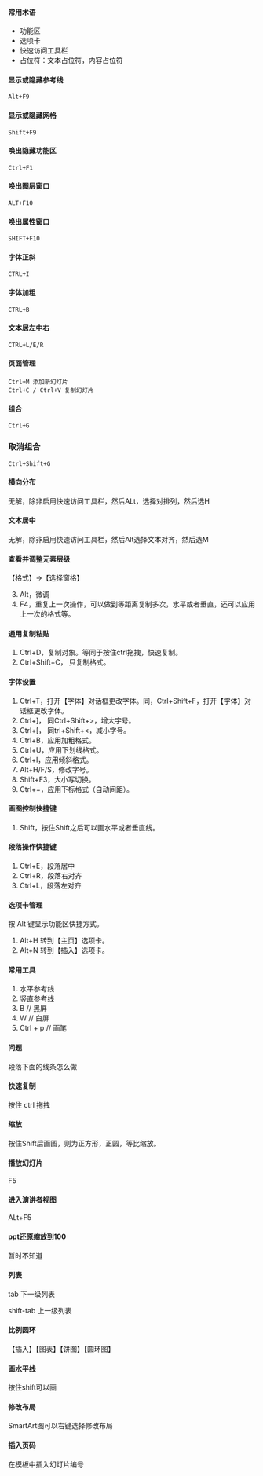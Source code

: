 
#### 常用术语
- 功能区
- 选项卡
- 快速访问工具栏
- 占位符：文本占位符，内容占位符

#### 显示或隐藏参考线
```
Alt+F9
```

#### 显示或隐藏网格
```
Shift+F9
```

#### 唤出隐藏功能区
```
Ctrl+F1
```

#### 唤出图层窗口
```
ALT+F10
```

#### 唤出属性窗口
```
SHIFT+F10
```

#### 字体正斜
```
CTRL+I
```
#### 字体加粗
```
CTRL+B
```
#### 文本居左中右
```
CTRL+L/E/R
```

#### 页面管理
```
Ctrl+M 添加新幻灯片
Ctrl+C / Ctrl+V 复制幻灯片
```

#### 组合
```
Ctrl+G
```

### 取消组合
```
Ctrl+Shift+G
```

#### 横向分布
无解，除非启用快速访问工具栏，然后ALt，选择对排列，然后选H

#### 文本居中
无解，除非启用快速访问工具栏，然后Alt选择文本对齐，然后选M


#### 查看并调整元素层级
【格式】->【选择窗格】


3. Alt，微调
4. F4，重复上一次操作，可以做到等距离复制多次，水平或者垂直，还可以应用上一次的格式等。

#### 通用复制粘贴
1. Ctrl+D，复制对象。等同于按住ctrl拖拽，快速复制。
1. Ctrl+Shift+C， 只复制格式。

#### 字体设置
1. Ctrl+T，打开【字体】对话框更改字体。同，Ctrl+Shift+F，打开【字体】对话框更改字体。
1. Ctrl+\]， 同Ctrl+Shift+>，增大字号。
1. Ctrl+\[， 同trl+Shift+<，减小字号。
1. Ctrl+B，应用加粗格式。
1. Ctrl+U，应用下划线格式。
1. Ctrl+I，应用倾斜格式。
1. Alt+H/F/S，修改字号。
1. Shift+F3，大小写切换。
1. Ctrl+=，应用下标格式（自动间距）。

#### 画图控制快捷键
1. Shift，按住Shift之后可以画水平或者垂直线。

#### 段落操作快捷键
1. Ctrl+E，段落居中
1. Ctrl+R，段落右对齐
1. Ctrl+L，段落左对齐

#### 选项卡管理
按 Alt 键显示功能区快捷方式。
1. Alt+H 转到【主页】选项卡。
1. Alt+N 转到【插入】选项卡。

#### 常用工具
1. 水平参考线
1. 竖直参考线
1. B        // 黑屏
1. W        // 白屏
1. Ctrl + p // 画笔

#### 问题
段落下面的线条怎么做

#### 快速复制
按住 ctrl 拖拽

#### 缩放
按住Shift后画图，则为正方形，正圆，等比缩放。

#### 播放幻灯片
F5

#### 进入演讲者视图
ALt+F5

#### ppt还原缩放到100 
暂时不知道

#### 列表
tab	下一级列表

shift-tab	上一级列表

#### 比例圆环  
【插入】【图表】【饼图】【圆环图】

#### 画水平线  
按住shift可以画

#### 修改布局  
SmartArt图可以右键选择修改布局

#### 插入页码  
在模板中插入幻灯片编号
